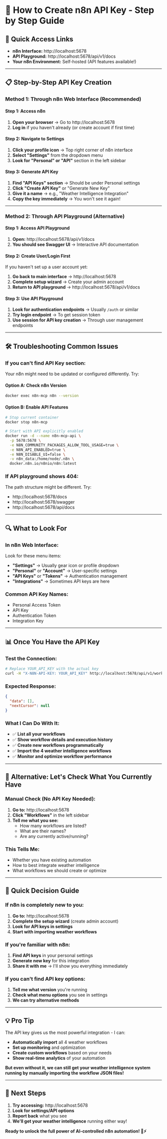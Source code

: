 # 🔑 How to Create n8n API Key - Step by Step Guide

## 🎯 **Quick Access Links**
- **n8n Interface:** http://localhost:5678
- **API Playground:** http://localhost:5678/api/v1/docs
- **Your n8n Environment:** Self-hosted (API features available!)

---

## 📋 **Step-by-Step API Key Creation**

### **Method 1: Through n8n Web Interface (Recommended)**

#### **Step 1: Access n8n**
1. **Open your browser** → Go to http://localhost:5678
2. **Log in** if you haven't already (or create account if first time)

#### **Step 2: Navigate to Settings**
1. **Click your profile icon** → Top right corner of n8n interface
2. **Select "Settings"** from the dropdown menu
3. **Look for "Personal" or "API"** section in the left sidebar

#### **Step 3: Generate API Key**
1. **Find "API Keys" section** → Should be under Personal settings
2. **Click "Create API Key"** or "Generate New Key"
3. **Give it a name** → e.g., "Weather Intelligence Integration"
4. **Copy the key immediately** → You won't see it again!

---

### **Method 2: Through API Playground (Alternative)**

#### **Step 1: Access API Playground**
1. **Open:** http://localhost:5678/api/v1/docs
2. **You should see Swagger UI** → Interactive API documentation

#### **Step 2: Create User/Login First**
If you haven't set up a user account yet:
1. **Go back to main interface** → http://localhost:5678
2. **Complete setup wizard** → Create your admin account
3. **Return to API playground** → http://localhost:5678/api/v1/docs

#### **Step 3: Use API Playground**
1. **Look for authentication endpoints** → Usually `/auth` or similar
2. **Try login endpoint** → To get session token
3. **Use session for API key creation** → Through user management endpoints

---

## 🛠️ **Troubleshooting Common Issues**

### **If you can't find API Key section:**
Your n8n might need to be updated or configured differently. Try:

#### **Option A: Check n8n Version**
```bash
docker exec n8n-mcp n8n --version
```

#### **Option B: Enable API Features**
```bash
# Stop current container
docker stop n8n-mcp

# Start with API explicitly enabled
docker run -d --name n8n-mcp-api \
  -p 5678:5678 \
  -e N8N_COMMUNITY_PACKAGES_ALLOW_TOOL_USAGE=true \
  -e N8N_API_ENABLED=true \
  -e N8N_DISABLE_UI=false \
  -v n8n_data:/home/node/.n8n \
  docker.n8n.io/n8nio/n8n:latest
```

### **If API playground shows 404:**
The path structure might be different. Try:
- http://localhost:5678/docs
- http://localhost:5678/swagger
- http://localhost:5678/api/docs

---

## 🔍 **What to Look For**

### **In n8n Web Interface:**
Look for these menu items:
- **"Settings"** → Usually gear icon or profile dropdown
- **"Personal"** or **"Account"** → User-specific settings
- **"API Keys"** or **"Tokens"** → Authentication management
- **"Integrations"** → Sometimes API keys are here

### **Common API Key Names:**
- Personal Access Token
- API Key
- Authentication Token
- Integration Key

---

## 📊 **Once You Have the API Key**

### **Test the Connection:**
```bash
# Replace YOUR_API_KEY with the actual key
curl -H "X-N8N-API-KEY: YOUR_API_KEY" http://localhost:5678/api/v1/workflows
```

### **Expected Response:**
```json
{
  "data": [],
  "nextCursor": null
}
```

### **What I Can Do With It:**
- ✅ **List all your workflows**
- ✅ **Show workflow details and execution history**
- ✅ **Create new workflows programmatically**
- ✅ **Import the 4 weather intelligence workflows**
- ✅ **Monitor and optimize workflow performance**

---

## 🚀 **Alternative: Let's Check What You Currently Have**

### **Manual Check (No API Key Needed):**
1. **Go to:** http://localhost:5678
2. **Click "Workflows"** in the left sidebar
3. **Tell me what you see:**
   - How many workflows are listed?
   - What are their names?
   - Are any currently active/running?

### **This Tells Me:**
- Whether you have existing automation
- How to best integrate weather intelligence
- What workflows we should create or optimize

---

## 🎯 **Quick Decision Guide**

### **If n8n is completely new to you:**
1. **Go to:** http://localhost:5678
2. **Complete the setup wizard** (create admin account)
3. **Look for API keys in settings**
4. **Start with importing weather workflows**

### **If you're familiar with n8n:**
1. **Find API keys** in your personal settings
2. **Generate new key** for this integration
3. **Share it with me** → I'll show you everything immediately

### **If you can't find API key options:**
1. **Tell me what version** you're running
2. **Check what menu options** you see in settings
3. **We can try alternative methods**

---

## 💡 **Pro Tip**

The API key gives us the most powerful integration - I can:
- **Automatically import** all 4 weather workflows
- **Set up monitoring** and optimization
- **Create custom workflows** based on your needs
- **Show real-time analytics** of your automation

**But even without it, we can still get your weather intelligence system running by manually importing the workflow JSON files!**

---

## 🎉 **Next Steps**

1. **Try accessing:** http://localhost:5678
2. **Look for settings/API options**
3. **Report back** what you see
4. **We'll get your weather intelligence** running either way!

**Ready to unlock the full power of AI-controlled n8n automation! 🤖⚡**
